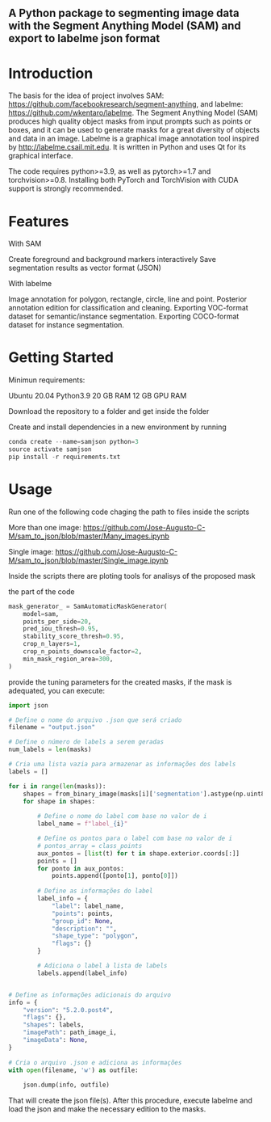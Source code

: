 ## A Python package to segmenting image data with the Segment Anything Model (SAM) and export to labelme json format

# Introduction

The basis for the idea of project involves SAM: https://github.com/facebookresearch/segment-anything, and labelme: https://github.com/wkentaro/labelme. The Segment Anything Model (SAM) produces high quality object masks from input prompts such as points or boxes, and it can be used to generate masks for a great diversity of objects and data in an image. Labelme is a graphical image annotation tool inspired by http://labelme.csail.mit.edu. It is written in Python and uses Qt for its graphical interface.


The code requires python>=3.9, as well as pytorch>=1.7 and torchvision>=0.8. Installing both PyTorch and TorchVision with CUDA support is strongly recommended.

# Features

With SAM

Create foreground and background markers interactively
Save segmentation results as vector format (JSON)

With labelme

Image annotation for polygon, rectangle, circle, line and point. 
Posterior annotation edition for classification and cleaning.
Exporting VOC-format dataset for semantic/instance segmentation.
Exporting COCO-format dataset for instance segmentation.


# Getting Started
Minimun requirements:

Ubuntu 20.04
Python3.9
20 GB RAM
12 GB GPU RAM

Download the repository to a folder and get inside the folder

Create and install dependencies in a new environment by running

```python
conda create --name=samjson python=3
source activate samjson
pip install -r requirements.txt
```

# Usage

Run one of the following code chaging the path to files inside the scripts

More than one image: https://github.com/Jose-Augusto-C-M/sam_to_json/blob/master/Many_images.ipynb


Single image: https://github.com/Jose-Augusto-C-M/sam_to_json/blob/master/Single_image.ipynb

Inside the scripts there are ploting tools for analisys of the proposed mask

the part of the code 

```python
mask_generator_ = SamAutomaticMaskGenerator(
    model=sam,
    points_per_side=20,
    pred_iou_thresh=0.95,     
    stability_score_thresh=0.95,
    crop_n_layers=1,
    crop_n_points_downscale_factor=2,
    min_mask_region_area=300,  
)
```
provide the tuning parameters for the created masks, if the mask is adequated, you can execute:

```python
import json

# Define o nome do arquivo .json que será criado
filename = "output.json"

# Define o número de labels a serem geradas
num_labels = len(masks)

# Cria uma lista vazia para armazenar as informações dos labels
labels = []

for i in range(len(masks)):
    shapes = from_binary_image(masks[i]['segmentation'].astype(np.uint8), simplify_tolerance=2)
    for shape in shapes:
                
        # Define o nome do label com base no valor de i
        label_name = f"label_{i}"

        # Define os pontos para o label com base no valor de i
        # pontos_array = class_points
        aux_pontos = [list(t) for t in shape.exterior.coords[:]]
        points = []
        for ponto in aux_pontos:
            points.append([ponto[1], ponto[0]])
        
        # Define as informações do label
        label_info = {
            "label": label_name,
            "points": points,
            "group_id": None,
            "description": "",
            "shape_type": "polygon",
            "flags": {}
        }

        # Adiciona o label à lista de labels
        labels.append(label_info)


# Define as informações adicionais do arquivo
info = {
    "version": "5.2.0.post4",
    "flags": {},
    "shapes": labels,
    "imagePath": path_image_i,
    "imageData": None,
}
        
# Cria o arquivo .json e adiciona as informações
with open(filename, 'w') as outfile:
    
    json.dump(info, outfile)
```

That will create the json file(s). After this procedure, execute labelme and load the json and make the necessary edition to the masks.






